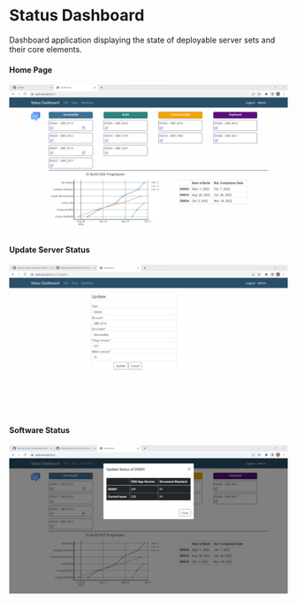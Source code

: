 # Status Dashboard
Dashboard application displaying the state of deployable server sets and their core elements.<n/>

#### Home Page
![Alt text](https://github.com/DaveM86/Status_Dashboard/blob/main/github_media/home_screen.png?raw=true "Optional Title")

#### Update Server Status
![Alt text](https://github.com/DaveM86/Status_Dashboard/blob/main/github_media/Update.png?raw=true "Optional Title")

#### Software Status
![Alt text](https://github.com/DaveM86/Status_Dashboard/blob/main/github_media/software_status.png?raw=true "Optional Title")
